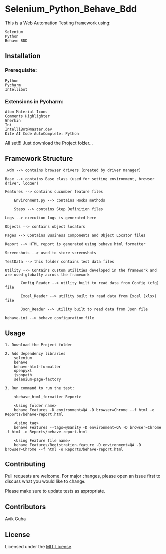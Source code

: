 # Selenium_Python_Behave_Bdd

This is a Web Automation Testing framework using:

    Selenium
    Python
    Behave BDD

## Installation

### Prerequisite:

    Python
    Pycharm
    Intellibot

### Extensions in Pycharm:

    Atom Material Icons
    Comments Highlighter
    Gherkin
    Ini
    IntelliBot@master.dev
    Kite AI Code AutoComplete: Python

All set!!! Just download the Project folder...

## Framework Structure

    .wdm --> contains browser drivers (created by driver manager)

    Base --> contains Base class (used for setting environment, browser driver, logger)

    Features --> contains cucumber feature files

        Environment.py --> contains Hooks methods

        Steps --> contains Step Definition files

    Logs --> execution logs is generated here

    Objects --> contains object locators

    Pages --> Contains Business Components and Object Locator files

    Report --> HTML report is generated using behave html formatter

    Screenshots --> used to store screenshots

    TestData --> this folder contains test data files

    Utility --> Contains custom utilities developed in the framework and are used globally across the framework

           Config_Reader --> utility built to read data from Config (cfg) file

           Excel_Reader --> utility built to read data from Excel (xlsx) file

           Json_Reader --> utility built to read data from Json file

    behave.ini --> behave configuration file

## Usage

    1. Download the Project folder

    2. Add dependency libraries
        selenium
        behave
        behave-html-formatter
        openpyxl
        jsonpath
        selenium-page-factory

    3. Run command to run the test:

        <behave_html_formatter Report>

        <Using folder name>
        behave Features -D environment=QA -D browser=Chrome --f html -o Reports/behave-report.html
        
        <Using tag>
        behave Features --tags=@Sanity -D environment=QA -D browser=Chrome -f html -o Reports/behave-report.html
        
        <Using Feature file name>
        behave Features/Registration.feature -D environment=QA -D browser=Chrome --f html -o Reports/behave-report.html

## Contributing

   Pull requests are welcome. For major changes, please open an issue first to discuss what you would like to change.

   Please make sure to update tests as appropriate.

## Contributors

   Avik Guha

## License

   Licensed under the [MIT License](LICENSE).

